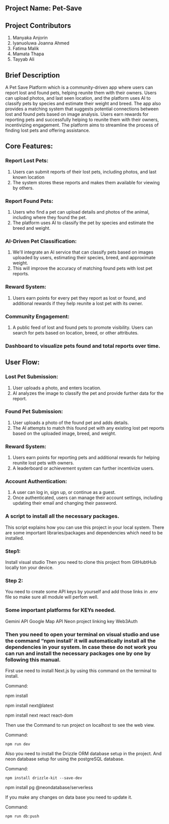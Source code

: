 ## Project Name: Pet-Save
## Project Contributors
<ol>
 <li>Manyaka Anjorin</li>
 <li>Iyanuoluwa Joanna Ahmed </li>
  <li>Fatima Malik</li>
 <li>Mamata Thapa</li>
 <li>Tayyab Ali</li>
</ol>

## Brief Description
A Pet Save Platform which is a community-driven app where users can report lost and found pets, helping reunite them with their owners. Users can upload photos, and last seen location, and the platform uses AI to classify pets by species and estimate their weight and breed. The app also provides a matching system that suggests potential connections between lost and found pets based on image analysis. Users earn rewards for reporting pets and successfully helping to reunite them with their owners, incentivizing engagement. The platform aims to streamline the process of finding lost pets and offering assistance.

 

## Core Features:

### Report Lost Pets:
1. Users can submit reports of their lost pets, including photos, and last known location
2. The system stores these reports and makes them available for viewing by others.
### Report Found Pets:
1. Users who find a pet can upload details and photos of the animal, including where they found the pet.
2. The platform uses AI to classify the pet by species and estimate the breed and weight.
### AI-Driven Pet Classification:
1. We'll integrate an AI service that can classify pets based on images uploaded by users, estimating their species, breed, and approximate weight.
2. This will improve the accuracy of matching found pets with lost pet reports.
### Reward System:
1. Users earn points for every pet they report as lost or found, and additional rewards if they help reunite a lost pet with its owner.
### Community Engagement:
1. A public feed of lost and found pets to promote visibility.
Users can search for pets based on location, breed, or other attributes.
### Dashboard to visualize pets found and total reports over time.

## User Flow:

### Lost Pet Submission:
1. User uploads a photo, and enters location.
2. AI analyzes the image to classify the pet and provide further data for the report.
### Found Pet Submission:
1. User uploads a photo of the found pet and adds details.
2. The AI attempts to match this found pet with any existing lost pet reports based on the uploaded image, breed, and weight.
### Reward System:
1. Users earn points for reporting pets and additional rewards for helping reunite lost pets with owners.
2. A leaderboard or achievement system can further incentivize users.
### Account Authentication:
1. A user can log in, sign up, or continue as a guest.
2. Once authenticated, users can manage their account settings, including updating their email and changing their password.

### A script to install all the necessary packages. 
This script explains how you can use this project in your local system. There are some important libraries/packages and dependencies which need to be installed. 

### Step1:  
Install visual studio 
Then you need to clone this project from GitHubtHub locally ton your device.

### Step 2:
You need to create some API keys by yourself and add those links in .env file so make sure all module will perfom well. 

### Some important platforms for KEYs needed. 
Gemini API 
Google Map API 
Neon project linking key 
Web3Auth 

### Then you need to open your terminal on visual studio and use the command “npm install’ it will automatically install all the dependencies in your system. In case these do not work you can run and install the necessary packages one by one by following this manual. 

First use need to install Next.js by using this command on the terminal to install. 

Command:  

npm install 

npm install next@latest 

npm install next react react-dom 

Then use the Command to run project on localhost to see the web view. 

Command:  

	npm run dev 

Also you need to install the Drizzle ORM database setup in the project. And neon database setup for using the postgreSQL database. 

Command: 

	npm install drizzle-kit --save-dev 

npm install pg @neondatabase/serverless 

 
If you make any changes on data base you need to update it. 

Command:  

	npm run db:push 

 
 
